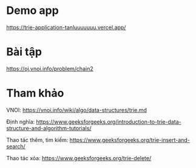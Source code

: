 # Demo app
https://trie-application-tanluuuuuuu.vercel.app/

# Bài tập
https://oj.vnoi.info/problem/chain2

# Tham khảo
VNOI: https://vnoi.info/wiki/algo/data-structures/trie.md

Định nghĩa: https://www.geeksforgeeks.org/introduction-to-trie-data-structure-and-algorithm-tutorials/

Thao tác thêm, tìm kiếm: https://www.geeksforgeeks.org/trie-insert-and-search/

Thao tác xóa: https://www.geeksforgeeks.org/trie-delete/